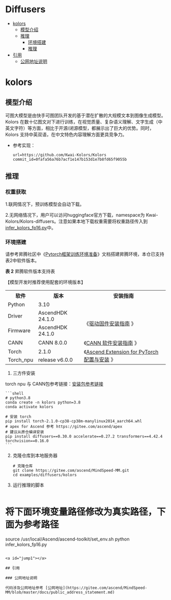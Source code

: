 # Diffusers

- [kolors](#kolors)
  - [模型介绍](#模型介绍)
  - [推理](#推理)
    - [环境搭建](#环境搭建)
    - [推理](#推理)
- [引用](#jump1)
  - [公网地址说明](#公网地址说明)

# kolors

## 模型介绍

可图大模型是由快手可图团队开发的基于潜在扩散的大规模文本到图像生成模型。Kolors 在数十亿图文对下进行训练，在视觉质量、复杂语义理解、文字生成（中英文字符）等方面，相比于开源/闭源模型，都展示出了巨大的优势。同时，Kolors 支持中英双语，在中文特色内容理解方面更具竞争力。

- 参考实现：

  ```
  url=https://github.com/Kwai-Kolors/Kolors
  commit_id=0fafa56a76b7acf1e147b153d1e7b8fd65f9055b
  ```

## 推理

### 权重获取

1.联网情况下，预训练模型会自动下载。

2.无网络情况下，用户可以访问huggingface官方下载，namespace为 Kwai-Kolors/Kolors-diffusers。注意如果本地下载权重需要将权重路径传入到[infer_kolors_fp16.py](infer_kolors_fp16.py)中。

### 环境搭建

  请参考昇腾社区中《[Pytorch框架训练环境准备](https://www.hiascend.com/document/detail/zh/ModelZoo/pytorchframework/ptes)》文档搭建昇腾环境，本仓已支持表2中软件版本。

  **表 2**  昇腾软件版本支持表

【模型开发时推荐使用配套的环境版本】

<table border="0">
  <tr>
    <th>软件</th>
    <th>版本</th>
    <th>安装指南</th>
  </tr>
  <tr>
    <td> Python </td>
    <td> 3.10 </td>
  </tr>
  <tr>
    <td> Driver </td>
    <td> AscendHDK 24.1.0 </td>
    <td rowspan="2">《<a href="https://www.hiascend.com/document/detail/zh/canncommercial/800/softwareinst/instg/instg_0003.html?Mode=PmIns&OS=Ubuntu&Software=cannToolKit">驱动固件安装指南</a> 》</td>
  </tr>
  <tr>
    <td> Firmware </td>
    <td> AscendHDK 24.1.0 </td>
  </tr>
  <tr>
    <td> CANN </td>
    <td> CANN 8.0.0 </td>
    <td>《<a href="https://www.hiascend.com/document/detail/zh/canncommercial/800/softwareinst/instg/instg_0000.html">CANN 软件安装指南</a> 》</td>
  </tr>
  <tr>
    <td> Torch </td>
    <td> 2.1.0 </td>
    <td rowspan="2">《<a href="https://www.hiascend.com/document/detail/zh/Pytorch/600/configandinstg/instg/insg_0001.html">Ascend Extension for PyTorch 配置与安装</a> 》</td>
  </tr>
  <tr>
    <td> Torch_npu </td>
    <td> release v6.0.0 </td>
  </tr>
</table>

1. 三方件安装

torch npu 与 CANN包参考链接：[安装包参考链接](https://support.huawei.com/enterprise/zh/ascend-computing/cann-pid-251168373/software)

    ```shell
    # python3.8
    conda create -n kolors python=3.8
    conda activate kolors

    # 安装 torch 
    pip install torch-2.1.0-cp38-cp38m-manylinux2014_aarch64.whl
    # apex for Ascend 参考 https://gitee.com/ascend/apex
    # 建议从原仓编译安装
    pip install diffusers==0.30.0 accelerate==0.27.2 transformers==4.42.4  torchvision==0.16.0
    ```

2. 克隆仓库到本地服务器

    ```shell
    # 克隆仓库
    git clone https://gitee.com/ascend/MindSpeed-MM.git
    cd examples/diffusers/kolors
    ```

3. 运行推理的脚本

    ```shell

# 将下面环境变量路径修改为真实路径，下面为参考路径

   source /usr/local/Ascend/ascend-toolkit/set_env.sh
   python infer_kolors_fp16.py

   ```

<a id="jump1"></a>

## 引用

### 公网地址说明

代码涉及公网地址参考 [公网地址](https://gitee.com/ascend/MindSpeed-MM/blob/master/docs/public_address_statement.md)
